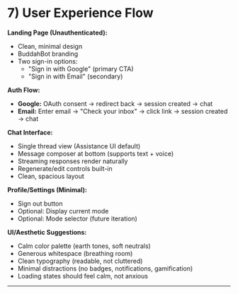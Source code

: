 # 7) User Experience Flow

**Landing Page (Unauthenticated):**
- Clean, minimal design
- BuddahBot branding
- Two sign-in options:
  - "Sign in with Google" (primary CTA)
  - "Sign in with Email" (secondary)

**Auth Flow:**
- **Google:** OAuth consent → redirect back → session created → chat
- **Email:** Enter email → "Check your inbox" → click link → session created → chat

**Chat Interface:**
- Single thread view (Assistance UI default)
- Message composer at bottom (supports text + voice)
- Streaming responses render naturally
- Regenerate/edit controls built-in
- Clean, spacious layout

**Profile/Settings (Minimal):**
- Sign out button
- Optional: Display current mode
- Optional: Mode selector (future iteration)

**UI/Aesthetic Suggestions:**
- Calm color palette (earth tones, soft neutrals)
- Generous whitespace (breathing room)
- Clean typography (readable, not cluttered)
- Minimal distractions (no badges, notifications, gamification)
- Loading states should feel calm, not anxious

---

